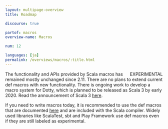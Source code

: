 ```yaml
---
layout: multipage-overview
title: Roadmap

discourse: true

partof: macros
overview-name: Macros

num: 12

languages: [ja]
permalink: /overviews/macros/:title.html
---
```


<span class="tag" style="float: right;">EXPERIMENTAL</span>

The functionality and APIs provided by Scala macros has remained mostly
unchanged since 2.11. There are no plans to extend current def macros with new
functionality. There is ongoing work to develop a macro system for Dotty, which
is planned to be released as Scala 3 by early 2020. Read the announcement of
Scala 3 [here](https://www.scala-lang.org/blog/2018/04/19/scala-3.html).

If you need to write macros today, it is recommended to use the def macros that
are documented
[here](https://docs.scala-lang.org/overviews/macros/overview.html) and are
included with the Scala compiler. Widely used libraries like ScalaTest, sbt and
Play Framework use def macros even if they are still labeled as experimental.
